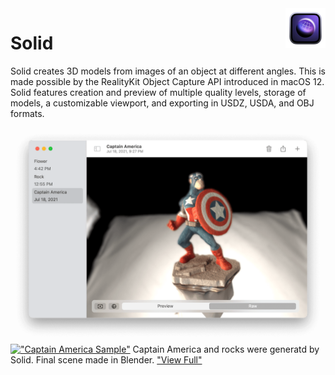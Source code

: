 <img align="right" src="Solid/Assets.xcassets/AppIcon.appiconset/128@2x.png" width="64">

# Solid

Solid creates 3D models from images of an object at different angles. This is made possible by the RealityKit Object Capture API introduced in macOS 12. Solid features creation and preview of multiple quality levels, storage of models, a customizable viewport, and exporting in USDZ, USDA, and OBJ formats.

!["Main Window"](readMeAssets/solidApp.png)
[!["Captain America Sample"](readMeAssets/captainAmericaSample.gif)](https://youtu.be/hGtGRSaiMv0)
Captain America and rocks were generatd by Solid. Final scene made in Blender. ["View Full"](https://youtu.be/hGtGRSaiMv0)